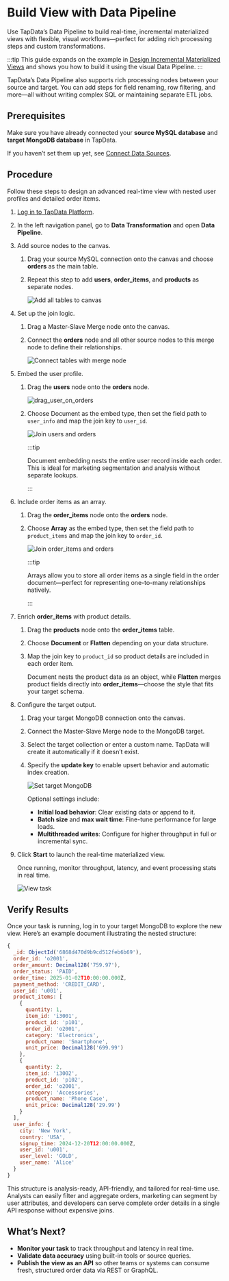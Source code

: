 # Build View with Data Pipeline

Use TapData’s Data Pipeline to build real-time, incremental materialized views with flexible, visual workflows—perfect for adding rich processing steps and custom transformations.

:::tip
This guide expands on the example in [Design Incremental Materialized Views](../overview.md) and shows you how to build it using the visual Data Pipeline.
:::

TapData’s Data Pipeline also supports rich processing nodes between your source and target. You can add steps for field renaming, row filtering, and more—all without writing complex SQL or maintaining separate ETL jobs.

## Prerequisites

Make sure you have already connected your **source MySQL database** and **target MongoDB database** in TapData.  

If you haven’t set them up yet, see [Connect Data Sources](../../getting-started/connect-data-source.md).

## Procedure

Follow these steps to design an advanced real-time view with nested user profiles and detailed order items.

1. [Log in to TapData Platform](../../user-guide/log-in.md).

2. In the left navigation panel, go to **Data Transformation** and open **Data Pipeline**.

3. Add source nodes to the canvas.

   1. Drag your source MySQL connection onto the canvas and choose **orders** as the main table.

   2. Repeat this step to add **users**, **order_items**, and **products** as separate nodes.

      ![Add all tables to canvas](../../images/add_tables_to_canvas.png)

4. Set up the join logic.

   1. Drag a Master-Slave Merge node onto the canvas.

   2. Connect the **orders** node and all other source nodes to this merge node to define their relationships.

      ![Connect tables with merge node](../../images/connect_tables_with_merge_node.png)

5. Embed the user profile.

   1. Drag the **users** node onto the **orders** node.

      ![drag_user_on_orders](../../images/drag_user_on_orders.png)

   2. Choose Document as the embed type, then set the field path to `user_info` and map the join key to `user_id`.

      ![Join users and orders](../../images/join_users_and_orders.png)

      :::tip

      Document embedding nests the entire user record inside each order. This is ideal for marketing segmentation and analysis without separate lookups.

      :::

6. Include order items as an array.

   1. Drag the **order_items** node onto the **orders** node.

   2. Choose **Array** as the embed type, then set the field path to `product_items` and map the join key to `order_id`.

      ![Join order_items and orders](../../images/join_order_items_and_order.png)

      :::tip

      Arrays allow you to store all order items as a single field in the order document—perfect for representing one-to-many relationships natively.

      :::

7. Enrich **order_items** with product details.

   1. Drag the **products** node onto the **order_items** table.

   2. Choose **Document** or **Flatten** depending on your data structure.

   3. Map the join key to `product_id` so product details are included in each order item.

      Document nests the product data as an object, while **Flatten** merges product fields directly into **order_items**—choose the style that fits your target schema.

8. Configure the target output.

   1. Drag your target MongoDB connection onto the canvas.

   2. Connect the Master-Slave Merge node to the MongoDB target.

   3. Select the target collection or enter a custom name. TapData will create it automatically if it doesn’t exist.

   4. Specify the **update key** to enable upsert behavior and automatic index creation.

      ![Set target MongoDB](../../images/set_targe_mongodb.png)

      Optional settings include:

      - **Initial load behavior**: Clear existing data or append to it.
      - **Batch size** and **max wait time**: Fine-tune performance for large loads.
      - **Multithreaded writes**: Configure for higher throughput in full or incremental sync.

9. Click **Start** to launch the real-time materialized view.

   Once running, monitor throughput, latency, and event processing stats in real time.

   ![View task](../../images/orders_enhanced_IMV_task.png)



## Verify Results

Once your task is running, log in to your target MongoDB to explore the new view. Here’s an example document illustrating the nested structure:

```javascript
{
  _id: ObjectId('6868d470d9b9cd512feb6b69'),
  order_id: 'o2001',
  order_amount: Decimal128('759.97'),
  order_status: 'PAID',
  order_time: 2025-01-02T10:00:00.000Z,
  payment_method: 'CREDIT_CARD',
  user_id: 'u001',
  product_items: [
    {
      quantity: 1,
      item_id: 'i3001',
      product_id: 'p101',
      order_id: 'o2001',
      category: 'Electronics',
      product_name: 'Smartphone',
      unit_price: Decimal128('699.99')
    },
    {
      quantity: 2,
      item_id: 'i3002',
      product_id: 'p102',
      order_id: 'o2001',
      category: 'Accessories',
      product_name: 'Phone Case',
      unit_price: Decimal128('29.99')
    }
  ],
  user_info: {
    city: 'New York',
    country: 'USA',
    signup_time: 2024-12-20T12:00:00.000Z,
    user_id: 'u001',
    user_level: 'GOLD',
    user_name: 'Alice'
  }
}
```

This structure is analysis-ready, API-friendly, and tailored for real-time use. Analysts can easily filter and aggregate orders, marketing can segment by user attributes, and developers can serve complete order details in a single API response without expensive joins.

## What’s Next?

- **Monitor your task** to track throughput and latency in real time.
-  **Validate data accuracy** using built-in tools or source queries.
- **Publish the view as an API** so other teams or systems can consume fresh, structured order data via REST or GraphQL.